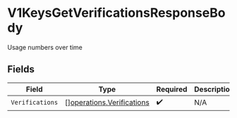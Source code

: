 # V1KeysGetVerificationsResponseBody

Usage numbers over time


## Fields

| Field                                                                  | Type                                                                   | Required                                                               | Description                                                            |
| ---------------------------------------------------------------------- | ---------------------------------------------------------------------- | ---------------------------------------------------------------------- | ---------------------------------------------------------------------- |
| `Verifications`                                                        | [][operations.Verifications](../../models/operations/verifications.md) | :heavy_check_mark:                                                     | N/A                                                                    |